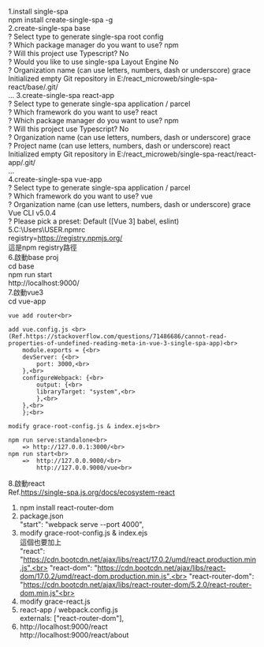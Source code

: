 1.install single-spa<br>
  npm install create-single-spa -g<br>
2.create-single-spa base<br>
    ? Select type to generate single-spa root config<br>
    ? Which package manager do you want to use? npm<br>
    ? Will this project use Typescript? No<br>
    ? Would you like to use single-spa Layout Engine No<br>
    ? Organization name (can use letters, numbers, dash or underscore) grace<br>
    Initialized empty Git repository in E:/react_microweb/single-spa-react/base/.git/<br>
    ...
3.create-single-spa react-app<br>
    ? Select type to generate single-spa application / parcel<br>
    ? Which framework do you want to use? react<br>
    ? Which package manager do you want to use? npm<br>
    ? Will this project use Typescript? No<br>
    ? Organization name (can use letters, numbers, dash or underscore) grace<br>
    ? Project name (can use letters, numbers, dash or underscore) react<br>
    Initialized empty Git repository in E:/react_microweb/single-spa-react/react-app/.git/<br>
    ...<br>
4.create-single-spa vue-app<br>
    ? Select type to generate single-spa application / parcel<br>
    ? Which framework do you want to use? vue<br>
    ? Organization name (can use letters, numbers, dash or underscore) grace<br>
    Vue CLI v5.0.4<br>
    ? Please pick a preset: Default ([Vue 3] babel, eslint)<br>
5.C:\Users\USER\.npmrc<br>
    registry=https://registry.npmjs.org/<br>
    這是npm registry路徑<br>
6.啟動base proj<br>
    cd base<br>
    npm run start<br>
    http://localhost:9000/<br>
7.啟動vue3<br>
    cd vue-app<br>
    
    vue add router<br>

    add vue.config.js <br>
    (Ref.https://stackoverflow.com/questions/71486686/cannot-read-properties-of-undefined-reading-meta-in-vue-3-single-spa-app)<br>
        module.exports = {<br>
        devServer: {<br>
            port: 3000,<br>
        },<br>
        configureWebpack: {<br>
            output: {<br>
            libraryTarget: "system",<br>
            },<br>
        },<br>
        };<br>

    modify grace-root-config.js & index.ejs<br>

    npm run serve:standalone<br>
        => http://127.0.0.1:3000/<br>
    npm run start<br>
        =>  http://127.0.0.9000/<br>
            http://127.0.0.9000/vue<br>
8.啟動react<br>
  Ref.https://single-spa.js.org/docs/ecosystem-react<br>
  1) npm install react-router-dom<br>
  2) package.json<br>
        "start": "webpack serve --port 4000",<br>
  3) modify grace-root-config.js & index.ejs<br>
    這個也要加上<br>
        "react": "https://cdn.bootcdn.net/ajax/libs/react/17.0.2/umd/react.production.min.js",<br>
        "react-dom": "https://cdn.bootcdn.net/ajax/libs/react-dom/17.0.2/umd/react-dom.production.min.js",<br>
        "react-router-dom": "https://cdn.bootcdn.net/ajax/libs/react-router-dom/5.2.0/react-router-dom.min.js"<br>
 4) modify grace-react.js<br>
 5) react-app / webpack.config.js<br>
        externals: ["react-router-dom"],<br>
 6) http://localhost:9000/react<br>
    http://localhost:9000/react/about<br>